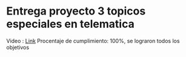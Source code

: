 # Entrega proyecto 3 topicos especiales en telematica

Video : [Link](https://www.youtube.com/watch?v=O9p1nDSgNZQ)
Procentaje de cumplimiento: 100%, se lograron todos los objetivos
